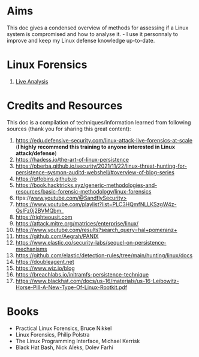# Aims
This doc gives a condensed overview of methods for assessing if a Linux system is compromised and how to analyse it. - I use it personnaly to improve and keep my Linux defense knowledge up-to-date.

# Linux Forensics
1. [Live Analysis](Live_Analysis/Live_Analysis.md)

# Credits and Resources
This doc is a compilation of techniques/information learned from following sources (thank you for sharing this great content):
1. <https://edu.defensive-security.com/linux-attack-live-forensics-at-scale> (**I highly recommend this training to anyone interested in Linux attack/defense**)
2. <https://hadess.io/the-art-of-linux-persistence>
3. <https://pberba.github.io/security/2021/11/22/linux-threat-hunting-for-persistence-sysmon-auditd-webshell/#overview-of-blog-series>
4. <https://gtfobins.github.io>
5. <https://book.hacktricks.xyz/generic-methodologies-and-resources/basic-forensic-methodology/linux-forensics>
6. <h>ttps://www.youtube.com/@SandflySecurity>
7. <https://www.youtube.com/playlist?list=PLC3HQmfNLLKSzgW4z-QsIFz0j2BVMQbm_>
8. <https://righteousit.com>
9. <https://attack.mitre.org/matrices/enterprise/linux/>
10. <https://www.youtube.com/results?search_query=hal+pomeranz+>
11. <https://github.com/Aegrah/PANIX>
12. <https://www.elastic.co/security-labs/sequel-on-persistence-mechanisms>
13. <https://github.com/elastic/detection-rules/tree/main/hunting/linux/docs>
14. <https://doubleagent.net>
15. <https://www.wiz.io/blog>
16. <https://breachlabs.io/initramfs-persistence-technique>
17. <https://www.blackhat.com/docs/us-16/materials/us-16-Leibowitz-Horse-Pill-A-New-Type-Of-Linux-Rootkit.pdf>

# Books 
- Practical Linux Forensics, Bruce Nikkel  
- Linux Forensics, Philip Polstra  
- The Linux Programming Interface, Michael Kerrisk
- Black Hat Bash, Nick Aleks, Dolev Farhi